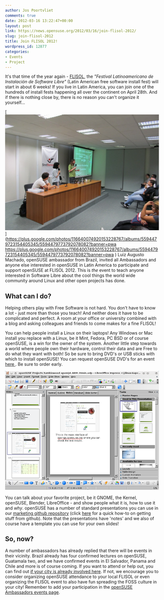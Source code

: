 ```yaml
---
author: Jos Poortvliet
comments: true
date: 2012-03-16 13:22:47+00:00
layout: post
link: https://news.opensuse.org/2012/03/16/join-flisol-2012/
slug: join-flisol-2012
title: Join FLISOL 2012!
wordpress_id: 12877
categories:
- Events
- Project
---
```


It's that time of the year again - [FLISOL](http://en.wikipedia.org/wiki/FLISOL), the _"Festival Latinoamericano de Instalación de Software Libre"_ (Latin American free software install fest) will start in about 6 weeks! If you live in Latin America, you can join one of the hundreds of install fests happening all over the continent on April 28th. And if there is nothing close by, there is no reason you can't organize it yourself...<!-- more -->

[![Talk at FLISOL 2011, Porto Alegre](/wp-content/uploads/2012/03/img_0019.jpg)](https://plus.google.com/photos/116640074920153228767/albums/5594479723154405345/5594479773792078082?banner=pwa https://plus.google.com/photos/116640074920153228767/albums/5594479723154405345/5594479773792078082?banner=pwa )
Luiz Augusto Machado, openSUSE ambassador from Brazil, invited all Ambassadors and anyone else interested in openSUSE in Latin America to participate and support openSUSE at FLISOL 2012. This is _the_ event to teach anyone interested in Software Libre about the cool things the world wide community around Linux and other open projects has done.



## What can I do?


Helping others play with Free Software is not hard. You don't have to know a lot - just more than those you teach! And neither does it have to be complicated and perfect. A room at your office or university combined with a blog and asking colleagues and friends to come makes for a fine FLISOL!

You can help people install a Linux on their laptops! Any Windows or Mac install you replace with a Linux, be it Mint, Fedora, PC BSD or of course openSUSE, is a win for the owner of the system. Another little step towards a world where people own their hardware, control their data and are Free to do what they want with both! So be sure to bring DVD's or USB sticks with which to install openSUSE! You can request openSUSE DVD's for an event [here ](http://software.opensuse.org/promodvd). Be sure to order early.

[![openSUSE presentation in LO](/wp-content/uploads/2012/03/LO-presentation.png)](http://news.opensuse.org/2012/03/16/join-flisol-2012/lo-presentation/)

You can talk about your favorite project, be it GNOME, the Kernel, openSUSE, Blender, LibreOffice - and show people what it is, how to use it and _why_. openSUSE has a number of standard presentations you can use in our [marketing github repository](https://github.com/openSUSE/artwork/tree/master/slides) (click [here](http://en.opensuse.org/index.php?title=File:Github.jpg&filetimestamp=20120308222841) for a quick how-to on getting stuff from github). Note that the presentations have 'notes' and we also of course have a template you can use for your own slides!



## So, now?


A number of ambassadors has already replied that there will be events in their vicinity. Brazil already has four confirmed lectures on openSUSE, Guatamala two, and we have confirmed events in El Salvador, Panama and Chile and more is of course coming. If you want to attend or help out, you can find  out [if your city is already involved here](http://flisol.info/FLISOL2012). If not, we encourage you to consider organizing openSUSE attendance to your local FLISOL or even organizing the FLISOL event to also have fun spreading the FOSS culture in your city! Remember to add your participation in the [openSUSE Ambassadors events page](http://en.opensuse.org/openSUSE:Ambassadors_events).
